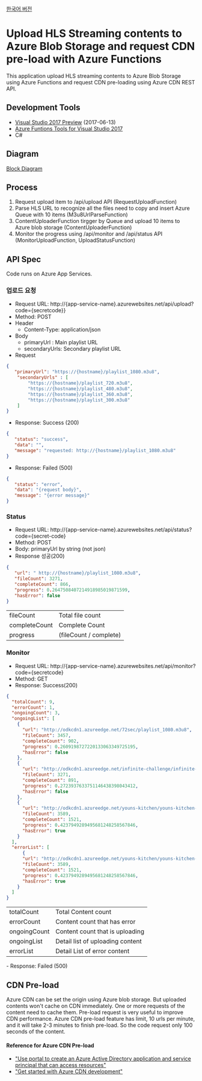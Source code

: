 [한국어 버전](README-kor.md)

# Upload HLS Streaming contents to Azure Blob Storage and request CDN pre-load with Azure Functions

This application upload HLS streaming contents to Azure Blob Storage using Azure Functions and request CDN pre-loading using Azure CDN REST API. 

## Development Tools 

 - [Visual Studio 2017 Preview](https://www.visualstudio.com/vs/preview/) (2017-06-13)
 - [Azure Funtions Tools for Visual Studio 2017](https://marketplace.visualstudio.com/items?itemName=AndrewBHall-MSFT.AzureFunctionToolsforVisualStudio2017)
 - C#

## Diagram

[Block Diagram](images/upload-diagram.png)

## Process

1. Request upload item to /api/upload API (RequestUploadFunction)
1. Parse HLS URL to recognize all the files need to copy and insert Azure Queue with 10 items (M3u8UrlParseFunction)
1. ContentUploaderFunction tirgger by Queue and upload 10 items to Azure blob storage (ContentUploaderFunction)
1. Monitor the progress using /api/monitor and /api/status API (MonitorUploadFunction, UploadStatusFunction)

## API Spec

Code runs on Azure App Services. 

### 업로드 요청

- Request URL: http://{app-service-name}.azurewebsites.net/api/upload?code={secretcode}}
- Method: POST
- Header
    - Content-Type: application/json
- Body
    - primaryUrl : Main playlist URL
    - secondaryUrls: Secondary playlist URL
- Request
```json
{
   "primaryUrl": "https://{hostname}/playlist_1080.m3u8",
    "secondaryUrls" : [
        "https://{hostname}/playlist_720.m3u8",
        "https://{hostname}/playlist_480.m3u8",
        "https://{hostname}/playlist_360.m3u8",
        "https://{hostname}/playlist_300.m3u8"
    ]
}
```

- Response: Success (200)
```json
{
   "status": "success",
   "data": "",
   "message": "requested: http://{hostname}/playlist_1080.m3u8"
}
```

- Response: Failed (500)
```json
{
   "status": "error",
   "data": "{request body}",
   "message": "{error message}"
}
```

### Status 

- Request URL: http://{app-service-name}.azurewebsites.net/api/status?code={secret-code}
- Method: POST
- Body: primaryUrl by string (not json)
- Response 성공(200)
```json
{
   "url": " http://{hostname}/playlist_1080.m3u8",
   "fileCount": 3271,
   "completeCount": 866,
   "progress": 0.2647508407214918985019871599,
   "hasError": false
}
```
<table>
<tr>
<td>fileCount</td>
<td>Total file count</td>
</tr>
<tr>
<td>completeCount</td>
<td>Complete Count</td>
</tr>
<tr>
<td>progress</td>
<td>(fileCount / complete)</td>
</tr>
</table>

### Monitor

- Request URL: http://{app-service-name}.azurewebsites.net/api/monitor?code={secretcode}
- Method: GET
- Response: Success(200)
```json
{
  "totalCount": 9,
  "errorCount": 1,
  "ongoingCount": 3,
  "ongoingList": [
    {
      "url": "http://odkcdn1.azureedge.net/72sec/playlist_1080.m3u8",
      "fileCount": 3457,
      "completeCount": 902,
      "progress": 0.2609198727220133063349725195,
      "hasError": false
    },
    {
      "url": "http://odkcdn1.azureedge.net/infinite-challenge/infinite-challenge-e528/playlist_720.m3u8",
      "fileCount": 3271,
      "completeCount": 891,
      "progress": 0.2723937633751146438398043412,
      "hasError": false
    },
    {
      "url": "http://odkcdn1.azureedge.net/youns-kitchen/youns-kitchen-e7/playlist_720.m3u8",
      "fileCount": 3589,
      "completeCount": 1521,
      "progress": 0.4237949289495681248258567846,
      "hasError": true
    }
  ],
  "errorList": [
      {
      "url": "http://odkcdn1.azureedge.net/youns-kitchen/youns-kitchen-e7/playlist_720.m3u8",
      "fileCount": 3589,
      "completeCount": 1521,
      "progress": 0.4237949289495681248258567846,
      "hasError": true
    }
  ]
}
```
<table>
<tr>
    <td>totalCount</td>
    <td>Total Content count</td>
</tr>
<tr>
    <td>errorCount</td>
    <td>Content count that has error</td>
</tr>
<tr>
    <td>ongoingCount</td>
    <td>Content count that is uploading</td>
</tr>
<tr>
    <td>ongoingList</td>
    <td>Detail list of uploading content</td>
</tr>
<tr>
    <td>errorList</td>
    <td>Detail List of error content</td>
</tr>
</table>
- Response: Failed (500)

## CDN Pre-load

Azure CDN can be set the origin using Azure blob storage. But uploaded contents won't cache on CDN immediately. One or more requests of the content need to cache them. Pre-load request is very useful to improve CDN performance. Azure CDN pre-load feature has limit, 10 urls per minute, and it will take 2-3 minutes to finish pre-load. So the code request only 100 seconds of the content. 

#### Reference for Azure CDN Pre-load 
 - ["Use portal to create an Azure Active Directory application and service principal that can access resources"](https://docs.microsoft.com/en-us/azure/azure-resource-manager/resource-group-create-service-principal-portal)
- ["Get started with Azure CDN development"](https://docs.microsoft.com/en-us/azure/cdn/cdn-app-dev-net) 